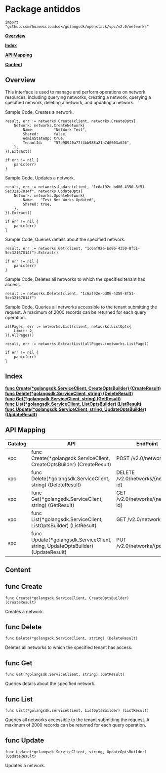 # Package antiddos
    import "github.com/huaweicloudsdk/golangsdk/openstack/vpc/v2.0/networks"
**[Overview](#overview)**  

**[Index](#index)**  

**[API Mapping](#api-mapping)**  

**[Content](#content)**  

## Overview
This interface is used to manage and perform operations on network resources, including querying networks, creating a network, querying a specified network, deleting a network, and updating a network.

Sample Code, Creates a network.

    
    result, err := networks.Create(client, networks.CreateOpts{
        Network: networks.CreateNetwork{
            Name:         "NetWork Test",
            Shared:       false,
            AdminStateUp: true,
            TenantId:     "57e98940a77f4bb988a21a7d0603a626",
        },
    }).Extract()
    
    if err != nil {
        panic(err)
    }
    
Sample Code, Updates a network.

    
    result, err := networks.Update(client, "1c6af92e-bd06-4350-8f51-5ec32167814f", networks.UpdateOpts{
        Network: networks.UpdateNetwork{
            Name:   "Test Net Works Updated",
            Shared: true,
        },
    }).Extract()
    
    if err != nil {
        panic(err)
    }
    
Sample Code, Queries details about the specified network.

    
    result, err := networks.Get(client, "1c6af92e-bd06-4350-8f51-5ec32167814f").Extract()
    
    if err != nil {
        panic(err)
    }
    
Sample Code, Deletes all networks to which the specified tenant has access.

    
    result := networks.Delete(client, "1c6af92e-bd06-4350-8f51-5ec32167814f")
    
Sample Code, Queries all networks accessible to the tenant submitting the request. A maximum of 2000 records can be returned for each query operation. 

    
    allPages, err := networks.List(client, networks.ListOpts{
        Limit: 2,
    }).AllPages()
    
    result, err := networks.ExtractList(allPages.(networks.ListPage))
    
    if err != nil {
        panic(err)
    }
## Index
**[func Create(*golangsdk.ServiceClient, CreateOptsBuilder) (CreateResult)](#func-create)**  
**[func Delete(*golangsdk.ServiceClient, string) (DeleteResult)](#func-delete)**  
**[func Get(*golangsdk.ServiceClient, string) (GetResult)](#func-get)**  
**[func List(*golangsdk.ServiceClient, ListOptsBuilder) (ListResult)](#func-list)**  
**[func Update(*golangsdk.ServiceClient, string, UpdateOptsBuilder) (UpdateResult)](#func-update)**  
## API Mapping
|Catalog|API|EndPoint|
|----|---|--------|
|vpc|func Create(*golangsdk.ServiceClient, CreateOptsBuilder) (CreateResult)|POST /v2.0/networks|
|vpc|func Delete(*golangsdk.ServiceClient, string) (DeleteResult)|DELETE /v2.0/networks/{network-id}|
|vpc|func Get(*golangsdk.ServiceClient, string) (GetResult)|GET /v2.0/networks/{network-id}|
|vpc|func List(*golangsdk.ServiceClient, ListOptsBuilder) (ListResult)|GET /v2.0/networks|
|vpc|func Update(*golangsdk.ServiceClient, string, UpdateOptsBuilder) (UpdateResult)|PUT /v2.0/networks/{port_id}|
## Content
## func Create
    func Create(*golangsdk.ServiceClient, CreateOptsBuilder) (CreateResult)  
Creates a network.
## func Delete
    func Delete(*golangsdk.ServiceClient, string) (DeleteResult)  
Deletes all networks to which the specified tenant has access.
## func Get
    func Get(*golangsdk.ServiceClient, string) (GetResult)  
Queries details about the specified network.
## func List
    func List(*golangsdk.ServiceClient, ListOptsBuilder) (ListResult)  
Queries all networks accessible to the tenant submitting the request. A maximum of 2000 records can be returned for each query operation. 
## func Update
    func Update(*golangsdk.ServiceClient, string, UpdateOptsBuilder) (UpdateResult)  
Updates a network.
